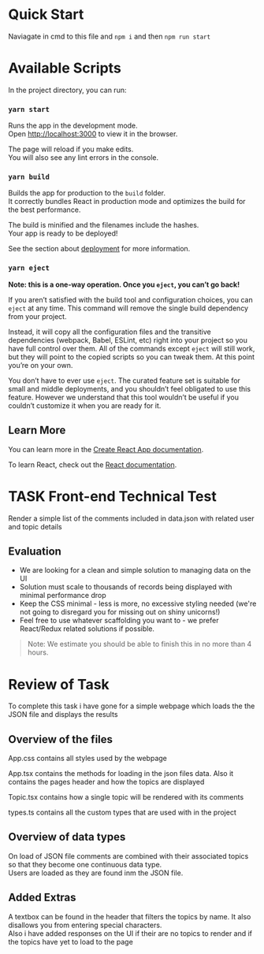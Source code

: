 
# Quick Start

Naviagate in cmd to this file and `npm i` and then `npm run start`

# Available Scripts

In the project directory, you can run:

### `yarn start`

Runs the app in the development mode.\
Open [http://localhost:3000](http://localhost:3000) to view it in the browser.

The page will reload if you make edits.\
You will also see any lint errors in the console.

### `yarn build`

Builds the app for production to the `build` folder.\
It correctly bundles React in production mode and optimizes the build for the best performance.

The build is minified and the filenames include the hashes.\
Your app is ready to be deployed!

See the section about [deployment](https://facebook.github.io/create-react-app/docs/deployment) for more information.

### `yarn eject`

**Note: this is a one-way operation. Once you `eject`, you can’t go back!**

If you aren’t satisfied with the build tool and configuration choices, you can `eject` at any time. This command will remove the single build dependency from your project.

Instead, it will copy all the configuration files and the transitive dependencies (webpack, Babel, ESLint, etc) right into your project so you have full control over them. All of the commands except `eject` will still work, but they will point to the copied scripts so you can tweak them. At this point you’re on your own.

You don’t have to ever use `eject`. The curated feature set is suitable for small and middle deployments, and you shouldn’t feel obligated to use this feature. However we understand that this tool wouldn’t be useful if you couldn’t customize it when you are ready for it.

## Learn More

You can learn more in the [Create React App documentation](https://facebook.github.io/create-react-app/docs/getting-started).

To learn React, check out the [React documentation](https://reactjs.org/).

# TASK Front-end Technical Test

Render a simple list of the comments included in data.json with related user and topic details

## Evaluation
 - We are looking for a clean and simple solution to managing data on the UI
 - Solution must scale to thousands of records being displayed with minimal performance drop
 - Keep the CSS minimal - less is more, no excessive styling needed (we're not going to disregard you for missing out on shiny unicorns!)
 - Feel free to use whatever scaffolding you want to - we prefer React/Redux related solutions if possible.

> Note: We estimate you should be able to finish this in no more than 4 hours.

# Review of Task
To complete this task i have gone for a simple webpage which loads the the JSON file and displays the results


## Overview of the files
App.css contains all styles used by the webpage

App.tsx contains the methods for loading in the json files data. Also it contains the pages header and how the topics are displayed

Topic.tsx contains how a single topic will be rendered with its comments

types.ts contains all the custom types that are used with in the project

## Overview of data types

On load of JSON file comments are combined with their associated topics so that they become one continuous data type.  
Users are loaded as they are found inm the JSON file.

## Added Extras

A textbox can be found in the header that filters the topics by name. It also disallows you from entering special characters.  
Also i have added responses on the UI if their are no topics to render and if the topics have yet to load to the page  
